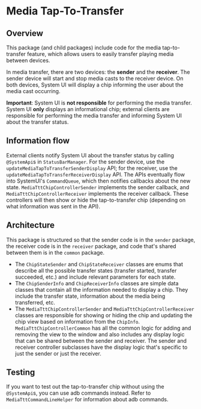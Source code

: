 # Media Tap-To-Transfer

## Overview

This package (and child packages) include code for the media tap-to-transfer feature, which
allows users to easily transfer playing media between devices.

In media transfer, there are two devices: the **sender** and the **receiver**. The sender device
will start and stop media casts to the receiver device. On both devices, System UI will display a
chip informing the user about the media cast occurring.

**Important**: System UI is **not responsible** for performing the media transfer. System UI
**only** displays an informational chip; external clients are responsible for performing the media
transfer and informing System UI about the transfer status.

## Information flow

External clients notify System UI about the transfer status by calling `@SystemApi`s in
`StatusBarManager`. For the sender device, use the `updateMediaTapToTransferSenderDisplay` API; for
the receiver, use the `updateMediaTapToTransferReceiverDisplay` API. The APIs eventually flow into
SystemUI's `CommandQueue`, which then notifies callbacks about the new state.
`MediaTttChipControllerSender` implements the sender callback, and `MediaTttChipControllerReceiver`
implements the receiver callback. These controllers will then show or hide the tap-to-transfer chip
(depending on what information was sent in the API).

## Architecture

This package is structured so that the sender code is in the `sender` package, the receiver code is
in the `receiver` package, and code that's shared between them is in the `common` package.

* The `ChipStateSender` and `ChipStateReceiver` classes are enums that describe all the possible
  transfer states (transfer started, transfer succeeded, etc.) and include relevant parameters for
  each state.
* The `ChipSenderInfo` and `ChipReceiverInfo` classes are simple data classes that contain all the
  information needed to display a chip. They include the transfer state, information about the media
  being transferred, etc.
* The `MediaTttChipControllerSender` and `MediaTttChipControllerReceiver` classes are responsible
  for showing or hiding the chip and updating the chip view based on information from the
  `ChipInfo`. `MediaTttChipControllerCommon` has all the common logic for adding and removing the
  view to the window and also includes any display logic that can be shared between the sender and
  receiver. The sender and receiver controller subclasses have the display logic that's specific to
  just the sender or just the receiver.

## Testing

If you want to test out the tap-to-transfer chip without using the `@SystemApi`s, you can use adb
commands instead. Refer to `MediaTttCommandLineHelper` for information about adb commands.
